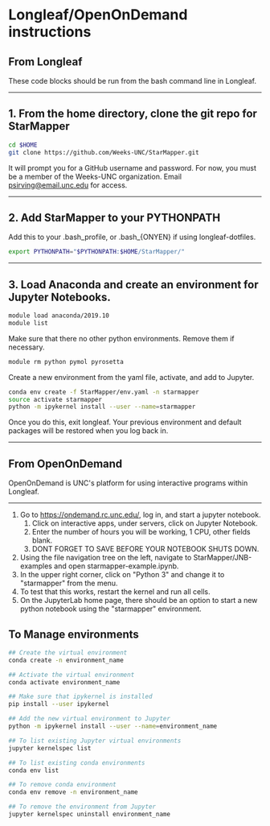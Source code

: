 Longleaf/OpenOnDemand instructions
==================================
From Longleaf
-------------
These code blocks should be run from the bash command line in Longleaf.

---

## 1. From the home directory, clone the git repo for StarMapper

```bash
cd $HOME
git clone https://github.com/Weeks-UNC/StarMapper.git
```
It will prompt you for a GitHub username and password. For now, you must be a
member of the Weeks-UNC organization. Email psirving@email.unc.edu for access.

---

## 2. Add StarMapper to your PYTHONPATH

Add this to your .bash_profile, or .bash_{ONYEN} if using longleaf-dotfiles.
```bash
export PYTHONPATH="$PYTHONPATH:$HOME/StarMapper/"
```

---

## 3. Load Anaconda and  create an environment for Jupyter Notebooks.
```bash
module load anaconda/2019.10
module list
```
Make sure that there no other python environments. Remove them if necessary.
```bash
module rm python pymol pyrosetta
```
Create a new environment from the yaml file, activate, and add to Jupyter.
```bash
conda env create -f StarMapper/env.yaml -n starmapper
source activate starmapper
python -m ipykernel install --user --name=starmapper
```
Once you do this, exit longleaf. Your previous environment and default packages
will be restored when you log back in.

---

From OpenOnDemand
-----------------
OpenOnDemand is UNC's platform for using interactive programs within Longleaf.

---

1. Go to https://ondemand.rc.unc.edu/, log in, and start a jupyter notebook.
   1. Click on interactive apps, under servers, click on Jupyter Notebook.
   2. Enter the number of hours you will be working, 1 CPU, other fields blank.
   3. DONT FORGET TO SAVE BEFORE YOUR NOTEBOOK SHUTS DOWN.
2. Using the file navigation tree on the left, navigate to 
   StarMapper/JNB-examples and open starmapper-example.ipynb.
3. In the upper right corner, click on "Python 3" and change it to "starmapper"
   from the menu.
4. To test that this works, restart the kernel and run all cells.
5. On the JupyterLab home page, there should be an option to start a new python
   notebook using the "starmapper" environment.

To Manage environments
----------------------
```bash
## Create the virtual environment
conda create -n environment_name

## Activate the virtual environment
conda activate environment_name

## Make sure that ipykernel is installed
pip install --user ipykernel

## Add the new virtual environment to Jupyter
python -m ipykernel install --user --name=environment_name

## To list existing Jupyter virtual environments
jupyter kernelspec list

## To list existing conda environments
conda env list

## To remove conda environment
conda env remove -n environment_name

## To remove the environment from Jupyter
jupyter kernelspec uninstall environment_name
```
